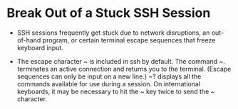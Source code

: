 # Break Out of a Stuck SSH Session

- SSH sessions frequently get stuck due to network disruptions, an out-of-hand program, or certain terminal escape sequences that freeze keyboard input.

- The escape character ~ is included in ssh by default. The command ~. terminates an active connection and returns you to the terminal. (Escape sequences can only be input on a new line.) ~? displays all the commands available for use during a session. On international keyboards, it may be necessary to hit the ~ key twice to send the ~ character.
